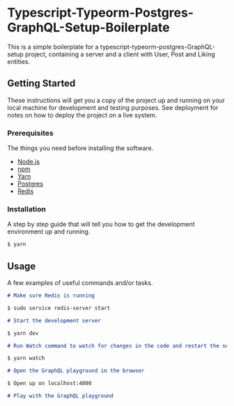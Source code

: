 # Typescript-Typeorm-Postgres-GraphQL-Setup-Boilerplate

This is a simple boilerplate for a typescript-typeorm-postgres-GraphQL-setup project, containing a server and a client with User, Post and Liking entities.

## Getting Started

These instructions will get you a copy of the project up and running on your local machine for development and testing purposes. See deployment for notes on how to deploy the project on a live system.

### Prerequisites

The things you need before installing the software.

- [Node.js](https://nodejs.org/en/)
- [npm](https://www.npmjs.com/)
- [Yarn](https://yarnpkg.com/)
- [Postgres](https://www.postgresql.org/)
- [Redis](https://redis.io/)

### Installation

A step by step guide that will tell you how to get the development environment up and running.

```bash
$ yarn
```

## Usage

A few examples of useful commands and/or tasks.

```markdown
# Make sure Redis is running

$ sudo service redis-server start

# Start the development server

$ yarn dev

# Run Watch command to watch for changes in the code and restart the server

$ yarn watch

# Open the GraphQL playground in the browser

$ Open up on localhost:4000

# Play with the GraphQL playground
```

<!--
## Deployment

Additional notes on how to deploy this on a live or release system. Explaining the most important branches, what pipelines they trigger and how to update the database (if anything special).

### Server

- Live:
- Release:
- Development:

### Branches

- Master:
- Feature:
- Bugfix:
- etc...

## Additional Documentation and Acknowledgments

- Project folder on server:
- Confluence link:
- Asana board:
- etc...
-->
